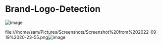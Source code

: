 # Brand-Logo-Detection


![image](https://user-images.githubusercontent.com/44370096/169658017-6ef77b1d-0814-41ee-8667-ab9776299789.png)

file:///home/sam/Pictures/Screenshots/Screenshot%20from%202022-09-19%2020-23-55.png![image](https://user-images.githubusercontent.com/44370096/191047440-7c646746-a4cd-49fb-bd8e-6374ef39362d.png)
